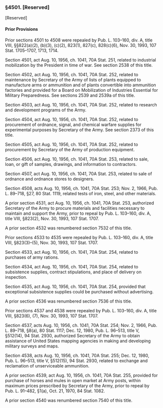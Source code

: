 ### §4501. [Reserved] ###

[Reserved]

#### Prior Provisions ####

Prior sections 4501 to 4508 were repealed by Pub. L. 103–160, div. A, title VIII, §§822(a)(2), (b)(3), (c)(2), 823(1), 827(c), 828(c)(6), Nov. 30, 1993, 107 Stat. 1705–1707, 1713, 1714.

Section 4501, act Aug. 10, 1956, ch. 1041, 70A Stat. 251, related to industrial mobilization by the President in time of war. See section 2538 of this title.

Section 4502, act Aug. 10, 1956, ch. 1041, 70A Stat. 252, related to maintenance by Secretary of the Army of lists of plants equipped to manufacture arms or ammunition and of plants convertible into ammunition factories and provided for a Board on Mobilization of Industries Essential for Military Preparedness. See sections 2539 and 2539a of this title.

Section 4503, act Aug. 10, 1956, ch. 1041, 70A Stat. 252, related to research and development programs of the Army.

Section 4504, act Aug. 10, 1956, ch. 1041, 70A Stat. 252, related to procurement of ordnance, signal, and chemical warfare supplies for experimental purposes by Secretary of the Army. See section 2373 of this title.

Section 4505, act Aug. 10, 1956, ch. 1041, 70A Stat. 252, related to procurement by Secretary of the Army of production equipment.

Section 4506, act Aug. 10, 1956, ch. 1041, 70A Stat. 253, related to sale, loan, or gift of samples, drawings, and information to contractors.

Section 4507, act Aug. 10, 1956, ch. 1041, 70A Stat. 253, related to sale of ordnance and ordnance stores to designers.

Section 4508, acts Aug. 10, 1956, ch. 1041, 70A Stat. 253; Nov. 2, 1966, Pub. L. 89–718, §27, 80 Stat. 1119, related tests of iron, steel, and other materials.

A prior section 4531, act Aug. 10, 1956, ch. 1041, 70A Stat. 253, authorized Secretary of the Army to procure materials and facilities necessary to maintain and support the Army, prior to repeal by Pub. L. 103–160, div. A, title VIII, §823(2), Nov. 30, 1993, 107 Stat. 1707.

A prior section 4532 was renumbered section 7532 of this title.

Prior sections 4533 to 4535 were repealed by Pub. L. 103–160, div. A, title VIII, §823(3)–(5), Nov. 30, 1993, 107 Stat. 1707.

Section 4533, act Aug. 10, 1956, ch. 1041, 70A Stat. 254, related to purchases of army rations.

Section 4534, act Aug. 10, 1956, ch. 1041, 70A Stat. 254, related to subsistence supplies, contract stipulations, and place of delivery on inspection.

Section 4535, act Aug. 10, 1956, ch. 1041, 70A Stat. 254, provided that exceptional subsistence supplies could be purchased without advertising.

A prior section 4536 was renumbered section 7536 of this title.

Prior sections 4537 and 4538 were repealed by Pub. L. 103–160, div. A, title VIII, §823(6), (7), Nov. 30, 1993, 107 Stat. 1707.

Section 4537, acts Aug. 10, 1956, ch. 1041, 70A Stat. 254; Nov. 2, 1966, Pub. L. 89–718, §8(a), 80 Stat. 1117; Dec. 12, 1980, Pub. L. 96–513, title V, §512(14), 94 Stat. 2930, authorized Secretary of the Army to obtain assistance of United States mapping agencies in making and developing military surveys and maps.

Section 4538, acts Aug. 10, 1956, ch. 1041, 70A Stat. 255; Dec. 12, 1980, Pub. L. 96–513, title V, §512(15), 94 Stat. 2930, related to exchange and reclamation of unserviceable ammunition.

A prior section 4539, act Aug. 10, 1956, ch. 1041, 70A Stat. 255, provided for purchase of horses and mules in open market at Army posts, within maximum prices prescribed by Secretary of the Army, prior to repeal by Pub. L. 91–482, §1(a), Oct. 21, 1970, 84 Stat. 1082.

A prior section 4540 was renumbered section 7540 of this title.